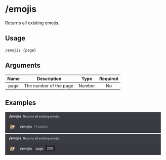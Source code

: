 # /emojis

Returns all existing emojis.

## Usage

```
/emojis {page}
```

## Arguments

| Name | Description             | Type   | Required |
| :--: | :---------------------: | :----: | :------: |
| page | The number of the page. | Number | No       |

## Examples

<img src="../_media/examples/emojis-0.png" class="rounded-corners">\
<img src="../_media/examples/emojis-1.png" class="rounded-corners">